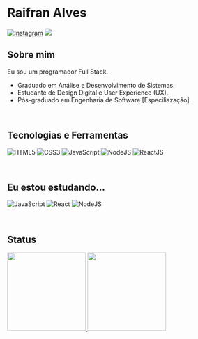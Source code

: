 # Raifran Alves

[![Instagram](https://img.shields.io/badge/Instagram-E4405F?style=for-the-badge&logo=instagram&logoColor=white)](https://instagram.com/byraifran)
<a href="https://www.linkedin.com/in/raifransantos/" target="_blank"><img src="https://img.shields.io/badge/linkedin-%230077B5.svg?style=for-the-badge&logo=linkedin&logoColor=white" /></a>

## Sobre mim

Eu sou um programador Full Stack.


* Graduado em Análise e Desenvolvimento de Sistemas.
* Estudante de Design Digital e User Experience (UX).
* Pós-graduado em Engenharia de Software [Especiliazação].

</br>


## Tecnologias e Ferramentas


![HTML5](https://img.shields.io/badge/html5-%23E34F26.svg?style=for-the-badge&logo=html5&logoColor=white)
![CSS3](https://img.shields.io/badge/css3-%231572B6.svg?style=for-the-badge&logo=css3&logoColor=white)
![JavaScript](https://img.shields.io/badge/javascript-%23323330.svg?style=for-the-badge&logo=javascript&logoColor=%23F7DF1E)
![NodeJS](https://img.shields.io/badge/node.js-6DA55F?style=for-the-badge&logo=node.js&logoColor=white)
![ReactJS](https://img.shields.io/badge/ReactJS-%231572B6.svg?style=for-the-badge&logo=reactjs&logoColor=white)

</br>

## Eu estou estudando...

![JavaScript](https://img.shields.io/badge/javascript-%23323330.svg?style=for-the-badge&logo=javascript&logoColor=%23F7DF1E)
![React](https://img.shields.io/badge/react-%2320232a.svg?style=for-the-badge&logo=react&logoColor=%2361DAFB)
![NodeJS](https://img.shields.io/badge/node.js-6DA55F?style=for-the-badge&logo=node.js&logoColor=white)

</br>


## Status
<div>
<a href="https://github.com/byraifran">
<img height="180em" src="https://github-readme-stats.vercel.app/api/top-langs/?username=byraifran&layout=compact&langs_count=7&theme=dracula"/>
<img height="180em" src="https://github-readme-stats.vercel.app/api?username=byraifran&show_icons=true&theme=dracula&include_all_commits=true&count_private=true"/>
</div>
